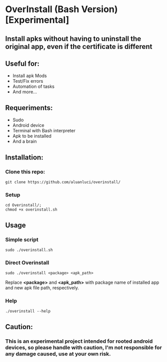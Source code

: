# OverInstall (Bash Version) [Experimental]

## Install apks without having to uninstall the original app, even if the certificate is different

## Useful for:

* Install apk Mods
* Test/Fix errors
* Automation of tasks
* And more...

## Requeriments:
* Sudo
* Android device
* Terminal with Bash interpreter
* Apk to be installed
* And a brain

## Installation:
### Clone this repo:
    
    git clone https://github.com/aluanluci/overinstall/

### Setup

    cd Overinstall/;
    chmod +x overinstall.sh

## Usage

### Simple script
    sudo ./overinstall.sh
### Direct Overinstall
    sudo ./overinstall <package> <apk_path>
Replace <strong>\<package></strong> and <strong>\<apk_path></strong> with package name of installed app and new apk file path, respectively.

### Help
    ./overinstall --help


## Caution:

### This is an experimental project intended for rooted android devices, so please handle with caution, I'm not responsible for any damage caused, use at your own risk.